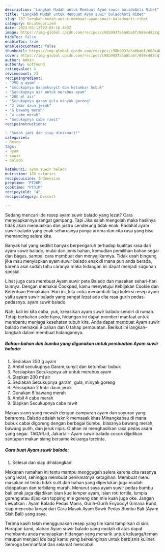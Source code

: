 ```yaml
---
description: "Langkah Mudah untuk Membuat Ayam suwir baladoAnti Ribet"
title: "Langkah Mudah untuk Membuat Ayam suwir baladoAnti Ribet"
slug: 787-langkah-mudah-untuk-membuat-ayam-suwir-baladoanti-ribet
category: Uncategorized
date: 2022-03-12T22:05:16.409Z
image: https://img-global.cpcdn.com/recipes/c98b9937a5a8babf/680x482cq70/ayam-suwir-balado-foto-resep-utama.jpg
hideToc: false
enableToc: true
enableTocContent: false
thumbnail: https://img-global.cpcdn.com/recipes/c98b9937a5a8babf/680x482cq70/ayam-suwir-balado-foto-resep-utama.jpg
cover: https://img-global.cpcdn.com/recipes/c98b9937a5a8babf/680x482cq70/ayam-suwir-balado-foto-resep-utama.jpg
author: Admin
authorAv: notfound
ratingvalue: 4
reviewcount: 23
recipeingredient:
- "250 g ayam"
- "secukupnya Garamkunyit dan ketumbar bubuk"
- "Secukupnya air untuk merebus ayam"
- "200 ml air"
- "Secukupnya garam gula minyak goreng"
- "2 lmbr daun jeruk"
- "6 bawang merah"
- "4 cabe merah"
- "Secukupnya cabe rawit"
recipeinstructions:

- "Sudah jadi dan siap dinikmati!"
categories:
- Resep
tags:
- ayam
- suwir
- balado

katakunci: ayam suwir balado 
nutrition: 188 calories
recipecuisine: Indonesian
preptime: "PT26M"
cooktime: "PT31M"
recipeyield: "4"
recipecategory: Dessert

---
```



Sedang mencari ide resep ayam suwir balado yang lezat? Cara menyiapkannya sangat gampang. Tapi Jika salah mengolah maka hasilnya tidak akan memuaskan dan justru cenderung tidak enak. Padahal ayam suwir balado yang enak seharusnya punya aroma dan cita rasa yang bisa memancing selera kita.


Banyak hal yang sedikit banyak berpengaruh terhadap kualitas rasa dari ayam suwir balado, mulai dari jenis bahan, kemudian pemilihan bahan segar dan bagus, sampai cara membuat dan menyajikannya. Tidak usah bingung jika mau menyiapkan ayam suwir balado enak di mana pun anda berada, karena asal sudah tahu caranya maka hidangan ini dapat menjadi suguhan spesial.

Lihat juga cara membuat Ayam suwir pete Balado dan masakan sehari-hari lainnya. Dengan memakai Cookpad, kamu menyetujui Kebijakan Cookie dan Ketentuan Pemakaian. Hari ini, kita coba menambah lagi koleksi resep ayam yaitu ayam suwir balado yang sangat lezat ada cita rasa gurih pedas-pedasnya. ayam suwir balado.


Nah, kali ini kita coba, yuk, kreasikan ayam suwir balado sendiri di rumah. Tetap berbahan sederhana, hidangan ini dapat memberi manfaat untuk membantu menjaga kesehatan tubuh kita. Anda dapat membuat Ayam suwir balado memakai 9 bahan dan 0 tahap pembuatan. Berikut ini langkah-langkah dalam membuat hidangannya.

<!--inarticleads1-->

##### Bahan-bahan dan bumbu yang digunakan untuk pembuatan Ayam suwir balado:

1. Sediakan 250 g ayam
1. Ambil secukupnya Garam,kunyit dan ketumbar bubuk
1. Persiapkan Secukupnya air untuk merebus ayam
1. Siapkan 200 ml air
1. Sediakan Secukupnya garam, gula, minyak goreng
1. Persiapkan 2 lmbr daun jeruk
1. Gunakan 6 bawang merah
1. Ambil 4 cabe merah
1. Siapkan Secukupnya cabe rawit


Makan siang yang mewah dengan campuran ayam dan sayuran yang beraroma. Balado adalah teknik memasak khas Minangkabau di mana bubuk cabai digoreng dengan berbagai bumbu, biasanya bawang merah, bawang putih, dan jeruk nipis. Olahan ini menghasilkan rasa pedas asam yang segar. TAGAR.id, Jakarta - Ayam suwir balado cocok dijadikan santapan makan siang bersama keluarga tercinta. 

<!--inarticleads2-->

##### Cara buat Ayam suwir balado:


1. Selesai dan siap dihidangkan!

Makanan rumahan ini tentu mampu menggugah selera karena cita rasanya yang lezat, sehingga membuat penikmatnya ketagihan. Membuat menu masakan ini tentu tidak sulit dan bahan yang diperlukan juga mudah didapatkan dan terbilang murah. Menurut saya ayam suwir pedas bumbu bali enak juga dijadikan isian kue lemper ayam, isian roti tortila, lumpia goreng atau dijadikan topping mie goreng dan mie kuah juga oke. Jangan Lewatkan : Ayam Balado Pedas Manis, Gurih-Gurih Enyoooy! Gimana Bund, siap mencoba kreasi dari Cara Masak Ayam Suwir Pedas Bumbu Bali (Ayam Sisit Bali) yang saya. 

Terima kasih telah menggunakan resep yang tim kami tampilkan di sini. Harapan kami, olahan Ayam suwir balado yang mudah di atas dapat membantu anda menyiapkan hidangan yang menarik untuk keluarga/teman maupun menjadi ide bagi kamu yang berkeinginan untuk berbisnis kuliner. Semoga bermanfaat dan selamat mencoba!
